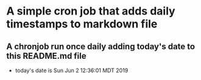 A simple cron job that adds daily timestamps to markdown file
============================================================
## A chronjob run once daily adding today's date to this README.md file
* today's date is Sun Jun  2 12:36:01 MDT 2019
